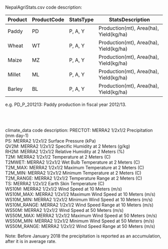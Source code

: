 NepalAgriStats.csv code description:

  | Product | ProductCode |	StatsType |	StatsDescription |
  |---------|-------------|-----------|------------------|
  | Paddy	 	|	PD		      |  P, A, Y	|	Production(mt), Area(ha), Yield(kg/ha) |
  | Wheat	 	|	WT		      |  P, A, Y	|	Production(mt), Area(ha), Yield(kg/ha) |
  | Maize	 	|	MZ		      |  P, A, Y	|	Production(mt), Area(ha), Yield(kg/ha) |
  | Millet	|	ML		      |  P, A, Y	|	Production(mt), Area(ha), Yield(kg/ha) |
  | Barley	|	BL		      |  P, A, Y	|	Production(mt), Area(ha), Yield(kg/ha) |

  e.g. PD_P_201213: Paddy production in fiscal year 2012/13.
  
<br/>
<br/>
<br/>
climate_data code description:
    PRECTOT: MERRA2 1/2x1/2 Precipitation (mm day-1)<br/>
    PS: MERRA2 1/2x1/2 Surface Pressure (kPa)<br/>
    QV2M: MERRA2 1/2x1/2 Specific Humidity at 2 Meters (g/kg)<br/>
    RH2M: MERRA2 1/2x1/2 Relative Humidity at 2 Meters (%)<br/>
    T2M: MERRA2 1/2x1/2 Temperature at 2 Meters (C)<br/>
    T2MWET: MERRA2 1/2x1/2 Wet Bulb Temperature at 2 Meters (C)<br/>
    T2M_MAX: MERRA2 1/2x1/2 Maximum Temperature at 2 Meters (C)<br/>
    T2M_MIN: MERRA2 1/2x1/2 Minimum Temperature at 2 Meters (C)<br/>
    T2M_RANGE: MERRA2 1/2x1/2 Temperature Range at 2 Meters (C)<br/>
    TS: MERRA2 1/2x1/2 Earth Skin Temperature (C)<br/>
    WS10M: MERRA2 1/2x1/2 Wind Speed at 10 Meters (m/s)<br/>
    WS10M_MAX: MERRA2 1/2x1/2 Maximum Wind Speed at 10 Meters (m/s)<br/>
    WS10M_MIN: MERRA2 1/2x1/2 Minimum Wind Speed at 10 Meters (m/s)<br/>
    WS10M_RANGE: MERRA2 1/2x1/2 Wind Speed Range at 10 Meters (m/s)<br/>
    WS50M: MERRA2 1/2x1/2 Wind Speed at 50 Meters (m/s)<br/>
    WS50M_MAX: MERRA2 1/2x1/2 Maximum Wind Speed at 50 Meters (m/s)<br/>
    WS50M_MIN: MERRA2 1/2x1/2 Minimum Wind Speed at 50 Meters (m/s)<br/>
    WS50M_RANGE: MERRA2 1/2x1/2 Wind Speed Range at 50 Meters (m/s)<br/>

Note: Before January 2018 the precipitation is reported as an accumulation, after it is in average rate.
